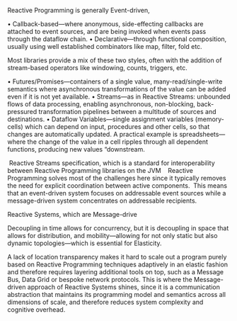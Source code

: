 Reactive Programming is generally Event-driven, 

 •	Callback-based—where anonymous, side-effecting callbacks are attached to event sources, and are being invoked when events pass through the dataflow chain.
 •	Declarative—through functional composition, usually using well established combinators like map, filter, fold etc.

Most libraries provide a mix of these two styles, often with the addition of stream-based operators like windowing, counts, triggers, etc.

 •	Futures/Promises—containers of a single value, many-read/single-write semantics where asynchronous transformations of the value can be added even if it is not yet available.
 •	Streams—as in Reactive Streams: unbounded flows of data processing, enabling asynchronous, non-blocking, back-pressured transformation pipelines between a multitude of sources and destinations.
 •	Dataflow Variables—single assignment variables (memory-cells) which can depend on input, procedures and other cells, so that changes are automatically updated. A practical example is spreadsheets—where the change of the value in a cell ripples through all dependent functions, producing new values “downstream.

 Reactive Streams specification, which is a standard for interoperability between Reactive Programming libraries on the JVM
 
 Reactive Programming solves most of the challenges here since it typically removes the need for explicit coordination between active components.
 This means that an event-driven system focuses on addressable event sources while a message-driven system concentrates on addressable recipients.

Reactive Systems, which are Message-drive


Decoupling in time allows for concurrency, but it is decoupling in space that allows for distribution, and mobility—allowing for not only static but also dynamic topologies—which is essential for Elasticity.


A lack of location transparency makes it hard to scale out a program purely based on Reactive Programming techniques adaptively in an elastic fashion and therefore requires layering additional tools on top, such as a Message Bus, Data Grid or bespoke network protocols. This is where the Message-driven approach of Reactive Systems shines, since it is a communication abstraction that maintains its programming model and semantics across all dimensions of scale, and therefore reduces system complexity and cognitive overhead.

